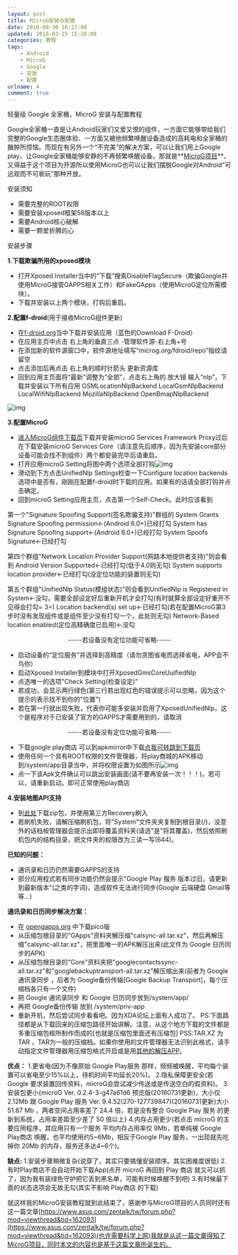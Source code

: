 ```yaml
---
layout: post
title: MicroG安装与配置
date: 2016-09-30 16:27:00
updated: 2018-03-25 15:26:00
categories: 教程
tags: 
    - Android
    - MicroG
    - Google
    - 安装
    - 配置
urlname: 4
comment: true
---
```

轻量级 Google 全家桶，MicroG 安装与配置教程

<!-- more -->

Google全家桶一直是让Android玩家们又爱又恨的组件，一方面它能够带给我们完整的Google生态圈体验、一方面又被他频繁唤醒设备造成的高耗电和全家桶的臃肿所烦恼。而现在有另外一个“不完美”的解决方案，可以让我们用上Google play、让Google全家桶能够安静的不再频繁唤醒设备。那就是**[MicroG项目](https://microg.org)**，又得益于这个项目为开源所以使用MicroG也可以让我们摆脱Google对Android“可远观而不可亵玩”那种开放。

安装须知
 - 需要完整的ROOT权限
 - 需要安装xposed框架58版本以上
 - 需要Android核心破解
 - 需要一颗爱折腾的心

安装步骤

**1.下载欺骗所用的xposed模块**
 - 打开Xposed Installer当中的“下载”搜索DisableFlagSecure（欺骗Google并使用MicroG接管GAPPS相关工作）和FakeGApps（使用MicroG定位所需模块）。
 - 下载并安装以上两个模块，打钩后重启。

**2.配置f-droid**(用于接收MicroG组件更新)
 - 在[f-droid.org](https://f-droid.org)当中下载并安装应用（蓝色的Download F-Droid）
 - 在应用主页中点击 右上角的垂直三点 -管理软件源-右上角+号
 - 在添加新的软件源窗口中，软件源地址填写“microg.org/fdroid/repo”指纹请留空
 - 点击添加后再点击 右上角的顺时针箭头 更新资源库
 - 回到应用主页面将“最新”调整为“全部”，点击右上角的 放大镜 输入“nlp”，下载并安装以下所有应用
    GSMLocationNlpBackend
    LocalGsmNlpBackend
    LocalWifiNlpBackend
    MozillaNlpBackend
    OpenBmapNlpBackend

![img](https://st.blackyau.net/blog/4/1.png)

**3.配置MicroG**
 - [进入MicroG组件下载页](https://microg.org/download.html)下载并安装microG Services Framework Proxy过后在下载安装microG Services Core（请注意先后顺序，因为先安装core部分设备可能会找不到组件）两个都安装完毕后请重启。
 - 打开应用microG Setting将图中两个选项全部打钩![img](https://st.blackyau.net/blog/4/2.jpg)
 - 滑动到下方点击UnifiedNlp Settings检查一下Configure location backends选项中是否有，刚刚在配置f-droid时下载的应用。如果有的话请全部打钩并点击确定。
 - 回到microG Setting应用主页，点击第一个Self-Check。此时应该看到

第一个"Signature Spoofing Support(签名欺骗支持)"群组的
System Grants Signature Spoofing permission<-(Android 6.0+)已经打勾
System has Signature Spoofing support<-(Android 6.0+)已经打勾
System Spoofs Signature<-已经打勾

第四个群组"Network Location Provider Support(网路本地提供者支持)"则会看到
Android Version Supported<-已经打勾(低于4.0则无勾)
System supports location provider<-已经打勾(没定位功能的装置则无勾)

第五个群组"UnifiedNlp Status(模组状态)"则会看到UnifiedNlp is Registered in System<-没勾，需要全部设定好后重新开机才会打勾(有时就算全部设定好重开不见得会打勾= 3=)
Location backend(s) set up<-已经打勾(若在配置MicroG第3步时没有发现组件或是组件至少没有打勾一个，此处则无勾)
Network-Based location enabled(定位高精确度已启用)<-没勾

<center>-----若设备没有定位功能可省略-----</center>

 - 启动设备的“定位服务”并选择到高精度（请勿贪图省电而选择省电，APP会不鸟你）
 - 启动Xposed Installer到模块中打开XposedGmsCoreUuifiedNlp
 - 点选唯一的选项"Check Setting(检查设定)"
 - 若成功，会显示两行绿色(第三行若出现红色的错误提示可以忽略，因为这个提示的表示找不到你的"位置")
 - 若在第一行就出现失败，代表你可能多安装并启用了XposedUnifiedNlp，这个是程序对于已安装了官方的GAPPS才需要用到的，请取消

<center>-----若设备没有定位功能可省略-----</center>

 - 下载google play商店 可以到apkmirror中下载[点我可转跳到下载页](https://www.apkmirror.com/apk/google-inc/google-play-store/)
 - 使用任何一个具有ROOT权限的文件管理器，将play商城的APK移动到/system/app目录当中，并将权限设置为如图所示![img](https://st.blackyau.net/blog/4/3.png)
 - 点一下该Apk文件确认可以跳出安装画面(请不要再安装一次！！！)。若可以，请重新启动。即可正常使用play商店

**4.安装地图API支持**
 - 到[此处](https://github.com/microg/android_frameworks_mapsv1/releases)下载zip包，并使用第三方Recovery刷入
 - 若刷机失败，请解压缩刷机包，将"System"文件夹夹复制到根目录(/)，没意外的话档桉管理器会提示出即将覆盖资料夹(请选"是"将其覆盖)，然后依照刷机包内的结构目录，把文件夹的权限改为三读一写(644)。

**已知的问题：**
 - 通讯录和日历仍然需要GAPPS的支持
 - 部分应用程式若有同步功能仍然会提示"Google Play 服务 版本过旧，请更新到最新版本"(之类的字词)，造成软件无法进行同步(Google 云端硬盘 Gmail等等...)


**通讯录和日历同步解决方案：**
 - 在 [opengapps.org](https://opengapps.org/) 中下载pico版
 - 从压缩包根目录的"GApps"资料夹解压缩"calsync-all.tar.xz"，然后再解压缩"calsync-all.tar.xz"，把里面唯一的APK解压出来(此文件为 Google 日历同步的APK)
 - 从压缩包根目录的"Core"资料夹把"googlecontactssync-all.tar.xz"和"googlebackuptransport-all.tar.xz"解压缩出来(前者为 Google 通讯录同步 ，后者为 Google备份传输[Google Backup Transport]，每个压缩档各只有一个文件)
 - 把 Google 通讯录同步 和 Google 日历同步放到/system/app/
 - 再把 Google备份传输 放到 /system/priv-app
 - 重新开机，然后尝试同步看看吧。因为XDA论坛上面有人成功了。
PS:下面路径都是从下载回来的压缩包路径开始讲解。注意，从这个地方下载的文件都是多重压缩包桉所制作而成的[也就是压缩包里面还有压缩包]
PSS:TAR.XZ 为 TAR ，TAR为一般的压缩档。如果你使用的文件管理器无法识别此格式，请手动指定文件管理器用压缩包格式开启或是用[其他的解压APP](https://play.google.com/store/apps/details?id=ru.zdevs.zarchiver)。

**优点：**
1.更省电(因为不像原始 Google Play服务 那样，频频被唤醒，平均每个装置可以省电至少15%以上，待机时间平均延长20%)。
2.隐私保障更安全(若 Google 要求装置回传资料，microG会尝试减少传送或是传送空白的假资料)。
3.安装包更小{microG Ver. 0.2.4-3-g47a61d6 预览版(20160731更新)，大小仅 2.12Mb 跟 Google Play 服务 Ver. 9.4.52(270-127739847)(20160731更新)大小 51.87 Mb ，两者空间占用率差了 24.4 倍，若是没有整合 Google Play 服务 的更新到系统，占用率差距至少差了 50 倍以上}
4.内存占用更少(若点击 microG 的主要应用程序，其应用只有一个服务 平均内存占用率仅 9Mb，若单纯被 Google Play商店 唤醒，也平均使用约5~6Mb，相反于Google Play 服务，一出现就先吃掉你 20Mb 的内存，服务还多达4~6个)。


**缺点:**
1.安装步骤稍微复杂(说穿了，其实只要搞懂安装顺序。其实困难度很低)
2.有时Play商店不会自动开始下载App(点开 microG 再回到 Play 商店 就又可以抓了，因为我有装绿色守护把它丢到黑名单，可能有时候唤醒不到吧)
3.有时候最下面的状态选项会无故无勾(其实不影响 Play商店 的下载)

就这样我的MicroG安装教程就到此结束了，感谢参与MicroG项目的人员同时还有这一篇文章[https://www.asus.com/zentalk/tw/forum.php?mod=viewthread&tid=162093](https://www.asus.com/zentalk/tw/forum.php?mod=viewthread&tid=162093)(也许需要科学上网)我就是从这一篇文章得知了MicroG项目，同时本文的内容也是基于这篇文章所诞生的。